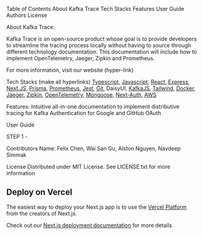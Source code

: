 Table of Contents
About Kafka Trace
Tech Stacks
Features
User Guide
Authors
License

About Kafka Trace:

Kafka Trace is an open-source product whose goal is to provide developers to streamline the tracing process locally without having to source through different technology documentation. This documentation will include how to implement OpenTelemetry, Jaeger, Zipkin and Prometheus.

For more information, visit our website (hyper-link)

Tech Stacks (make all hyperlinks)
[Typescript](https://www.typescriptlang.org/), [Javascript](https://www.javascript.com/), [React](https://react.dev/), [Express](https://expressjs.com/), [Next.JS](https://nextjs.org/), [Prisma](https://www.prisma.io/), [Prometheus](https://prometheus.io/), [Jest](https://jestjs.io/), [Git](https://git-scm.com/), DaisyUI, [KafkaJS](https://kafka.js.org/), [Tailwind](https://tailwindcss.com/), [Docker](https://www.docker.com/), [Jaeger](https://www.jaegertracing.io/), [Zipkin](https://zipkin.io/), [OpenTelemetry](https://opentelemetry.io/), [Mongoose](https://mongoosejs.com/),  [Next-Auth](https://next-auth.js.org/), [AWS](https://aws.amazon.com/)

Features:
Intuitive all-in-one documentation to implement distributive tracing for Kafka
Authentication for Google and GitHub OAuth

User Guide

STEP 1 - 

Contributors
Name: Felix Chen, Wai San Gu, Alston Nguyen, Navdeep Simmak

License
Distributed under MIT License. See LICENSE.txt for more information


## Deploy on Vercel

The easiest way to deploy your Next.js app is to use the [Vercel Platform](https://vercel.com/new?utm_medium=default-template&filter=next.js&utm_source=create-next-app&utm_campaign=create-next-app-readme) from the creators of Next.js.

Check out our [Next.js deployment documentation](https://nextjs.org/docs/deployment) for more details.
